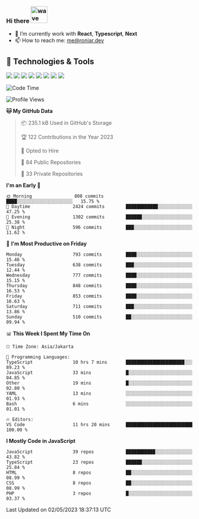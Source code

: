 ### Hi there <img src="https://i.ibb.co/q0Hx1KK/wave.gif" alt="wave" width="45px">

- 🌱 I’m currently work with **React**, **Typescript**, **Next**
- 📫 How to reach me: me@roniar.dev

## 🔧 Technologies & Tools

![](https://img.shields.io/badge/OS-Linux-informational?style=flat&logo=linux&logoColor=white&color=2bbc8a)
![](https://img.shields.io/badge/OS-Windows-informational?style=flat&logo=windows&logoColor=white&color=2bbc8a)
![](https://img.shields.io/badge/Code-JavaScript-informational?style=flat&logo=javascript&logoColor=white&color=2bbc8a)
![](https://img.shields.io/badge/Code-Golang-informational?style=flat&logo=go&logoColor=white&color=2bbc8a)
![](https://img.shields.io/badge/Code-React-informational?style=flat&logo=react&logoColor=white&color=2bbc8a)
![](https://img.shields.io/badge/Code-Next-informational?style=flat&logo=next.js&logoColor=white&color=2bbc8a)
![](https://img.shields.io/badge/Shell-Bash-informational?style=flat&logo=gnu-bash&logoColor=white&color=2bbc8a)
![](https://img.shields.io/badge/Tools-Docker-informational?style=flat&logo=docker&logoColor=white&color=2bbc8a)

<!--START_SECTION:waka-->
![Code Time](http://img.shields.io/badge/Code%20Time-1%2C164%20hrs%2045%20mins-blue)

![Profile Views](http://img.shields.io/badge/Profile%20Views-0-blue)

**🐱 My GitHub Data** 

> 📦 235.1 kB Used in GitHub's Storage 
 > 
> 🏆 122 Contributions in the Year 2023
 > 
> 💼 Opted to Hire
 > 
> 📜 84 Public Repositories 
 > 
> 🔑 33 Private Repositories 
 > 
**I'm an Early 🐤** 

```text
🌞 Morning                808 commits         ████░░░░░░░░░░░░░░░░░░░░░   15.75 % 
🌆 Daytime                2424 commits        ████████████░░░░░░░░░░░░░   47.25 % 
🌃 Evening                1302 commits        ██████░░░░░░░░░░░░░░░░░░░   25.38 % 
🌙 Night                  596 commits         ███░░░░░░░░░░░░░░░░░░░░░░   11.62 % 
```
📅 **I'm Most Productive on Friday** 

```text
Monday                   793 commits         ████░░░░░░░░░░░░░░░░░░░░░   15.46 % 
Tuesday                  638 commits         ███░░░░░░░░░░░░░░░░░░░░░░   12.44 % 
Wednesday                777 commits         ████░░░░░░░░░░░░░░░░░░░░░   15.15 % 
Thursday                 848 commits         ████░░░░░░░░░░░░░░░░░░░░░   16.53 % 
Friday                   853 commits         ████░░░░░░░░░░░░░░░░░░░░░   16.63 % 
Saturday                 711 commits         ███░░░░░░░░░░░░░░░░░░░░░░   13.86 % 
Sunday                   510 commits         ██░░░░░░░░░░░░░░░░░░░░░░░   09.94 % 
```


📊 **This Week I Spent My Time On** 

```text
🕑︎ Time Zone: Asia/Jakarta

💬 Programming Languages: 
TypeScript               10 hrs 7 mins       ██████████████████████░░░   89.23 % 
JavaScript               33 mins             █░░░░░░░░░░░░░░░░░░░░░░░░   04.85 % 
Other                    19 mins             █░░░░░░░░░░░░░░░░░░░░░░░░   02.80 % 
YAML                     13 mins             ░░░░░░░░░░░░░░░░░░░░░░░░░   01.93 % 
Bash                     6 mins              ░░░░░░░░░░░░░░░░░░░░░░░░░   01.01 % 

🔥 Editors: 
VS Code                  11 hrs 20 mins      █████████████████████████   100.00 % 
```

**I Mostly Code in JavaScript** 

```text
JavaScript               39 repos            ███████████░░░░░░░░░░░░░░   43.82 % 
TypeScript               23 repos            ██████░░░░░░░░░░░░░░░░░░░   25.84 % 
HTML                     8 repos             ██░░░░░░░░░░░░░░░░░░░░░░░   08.99 % 
CSS                      8 repos             ██░░░░░░░░░░░░░░░░░░░░░░░   08.99 % 
PHP                      3 repos             █░░░░░░░░░░░░░░░░░░░░░░░░   03.37 % 
```




 Last Updated on 02/05/2023 18:37:13 UTC
<!--END_SECTION:waka-->
